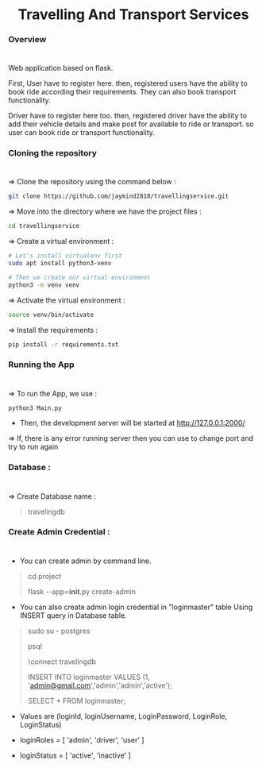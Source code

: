 <div align="center">

[//]: # (<img width="30%" src="https://user-images.githubusercontent.com/fav.PNG">)

# Travelling And Transport Services
</div>

### Overview
#
Web application based on flask.

First, User have to register here. then, registered users have the ability to book ride according their requirements. They can also book transport functionality.

Driver have to register here too. then, registered driver have the ability to add their vehicle details and make post for available to ride or transport. so user can book ride or transport functionality.


### Cloning the repository
#
=> Clone the repository using the command below :
```bash
git clone https://github.com/jaymind2810/travellingservice.git
```

=> Move into the directory where we have the project files : 
```bash
cd travellingservice
```

=> Create a virtual environment :
```bash
# Let's install virtualenv first
sudo apt install python3-venv

# Then we create our virtual environment
python3 -m venv venv
```

=> Activate the virtual environment :
```bash
source venv/bin/activate
```

=> Install the requirements :
```bash
pip install -r requirements.txt
```

### Running the App
#
=> To run the App, we use :
```bash
python3 Main.py
```

- Then, the development server will be started at http://127.0.0.1:2000/

=> If, there is any error running server then you can use to change port and try to run again


### Database :
#
=> Create Database name :
        
> travelingdb


### Create Admin Credential :
#
- You can create admin by command line.
> cd project
>
> flask --app=__init__.py create-admin


- You can also create admin login credential in "loginmaster" table Using INSERT query in Database table.

> sudo su - postgres
>
> psql
>
> \connect travelingdb
>
> INSERT INTO loginmaster VALUES (1, 'admin@gmail.com','admin','admin','active');
>
> SELECT * FROM loginmaster;

- Values are (loginId, loginUsername, LoginPassword, LoginRole, LoginStatus)

- loginRoles = [ 'admin', 'driver', 'user' ]

- loginStatus = [ 'active', 'inactive' ]



